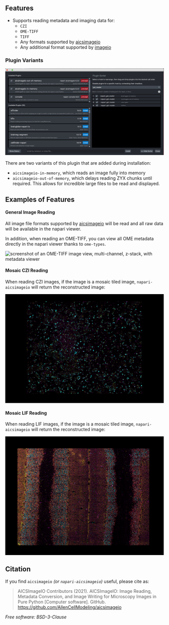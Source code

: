 ## Features
* Supports reading metadata and imaging data for:
    * `CZI`
    * `OME-TIFF`
    * `TIFF`
    * Any formats supported by [aicsimageio](https://github.com/AllenCellModeling/aicsimageio)
    * Any additional format supported by [imageio](https://github.com/imageio/imageio)

### Plugin Variants

![screenshot of plugin sorter showing that napari-aicsimageio-in-memory should be placed above napari-aicsimageio-out-of-memory](https://raw.githubusercontent.com/AllenCellModeling/napari-aicsimageio/main/images/plugin-sorter.png)

There are two variants of this plugin that are added during installation:
* `aicsimageio-in-memory`, which reads an image fully into memory
* `aicsimageio-out-of-memory`, which delays reading ZYX chunks until required.
This allows for incredible large files to be read and displayed.

## Examples of Features

#### General Image Reading

All image file formats supported by
[aicsimageio](https://github.com/AllenCellModeling/aicsimageio) will be read and all
raw data will be available in the napari viewer.

In addition, when reading an OME-TIFF, you can view all OME metadata directly in the
napari viewer thanks to `ome-types`.

![screenshot of an OME-TIFF image view, multi-channel, z-stack, with metadata viewer](https://raw.githubusercontent.com/AllenCellModeling/napari-aicsimageio/main/images/ome-tiff-with-metadata-viewer.png)

#### Mosaic CZI Reading

When reading CZI images, if the image is a mosaic tiled image, `napari-aicsimageio`
will return the reconstructed image:

![screenshot of a reconstructed / restitched mosaic tile CZI](https://raw.githubusercontent.com/AllenCellModeling/napari-aicsimageio/main/images/tiled-czi.png)

#### Mosaic LIF Reading

When reading LIF images, if the image is a mosaic tiled image, `napari-aicsimageio`
will return the reconstructed image:

![screenshot of a reconstructed / restitched mosaic tile LIF](https://raw.githubusercontent.com/AllenCellModeling/napari-aicsimageio/main/images/tiled-lif.png)

## Citation

If you find `aicsimageio` _(or `napari-aicsimageio`)_ useful, please cite as:

> AICSImageIO Contributors (2021). AICSImageIO: Image Reading, Metadata Conversion, and Image Writing for Microscopy Images in Pure Python [Computer software]. GitHub. https://github.com/AllenCellModeling/aicsimageio

_Free software: BSD-3-Clause_